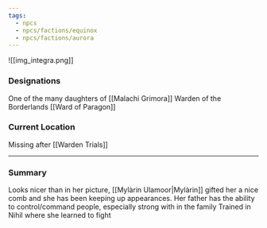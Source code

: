 ```yaml
---
tags:
  - npcs
  - npcs/factions/equinox
  - npcs/factions/aurora
---
```

![[img_integra.png]]
### Designations
One of the many daughters of [[Malachi Grimora]]
Warden of the Borderlands [[Ward of Paragon]]


### Current Location
Missing after [[Warden Trials]] 

___
### Summary
Looks nicer than in her picture, [[Mylàrin Ulamoor|Mylàrin]] gifted her a nice comb and she has been keeping up appearances.
Her father has the ability to control/command people, especially strong with in the family
Trained in Nihil where she learned to fight


